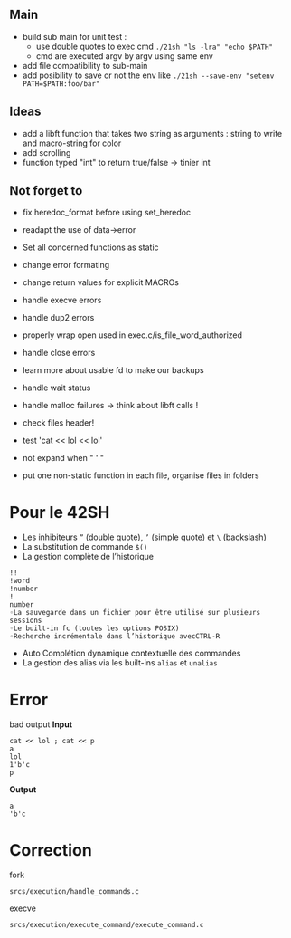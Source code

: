 
## Main
* build sub main for unit test :
	- use double quotes to exec cmd
	````./21sh "ls -lra" "echo $PATH"````
	- cmd are executed argv by argv using same env
* add file compatibility to sub-main
* add posibility to save or not the env like
`` ./21sh --save-env "setenv PATH=$PATH:foo/bar"	``

## Ideas
* add a libft function that takes two string as arguments : string to write and macro-string for color
* add scrolling
* function typed "int" to return true/false -> tinier int

## Not forget to
* fix heredoc_format before using set_heredoc
* readapt the use of data->error
* Set all concerned functions as static
* change error formating
* change return values for explicit MACROs
* handle execve errors
* handle dup2 errors
* properly wrap open used in exec.c/is_file_word_authorized
* handle close errors
* learn more about usable fd to make our backups
* handle wait status
* handle malloc failures -> think about libft calls !
* check files header!
* test 'cat << lol << lol'
* not expand when " ' "

* put one non-static function in each file, organise files in folders


# Pour le 42SH
- Les inhibiteurs ``”`` (double quote), ``’`` (simple quote) et ``\`` (backslash)
- La substitution de commande ``$()``
- La gestion complète de l’historique 
```
!!
!word
!number
!
number
◦La sauvegarde dans un fichier pour être utilisé sur plusieurs sessions
◦Le built-in fc (toutes les options POSIX)
◦Recherche incrémentale dans l’historique avecCTRL-R
```
- Auto Complétion dynamique contextuelle des commandes
- La gestion des alias via les built-ins ``alias`` et ``unalias``

# Error
bad output
**Input**
```
cat << lol ; cat << p
a
lol
1'b'c
p
```
**Output**
```
a
'b'c
```

# Correction
fork
```
srcs/execution/handle_commands.c
```
execve
```
srcs/execution/execute_command/execute_command.c
```